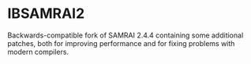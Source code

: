 # IBSAMRAI2

Backwards-compatible fork of SAMRAI 2.4.4 containing some additional patches,
both for improving performance and for fixing problems with modern compilers.

